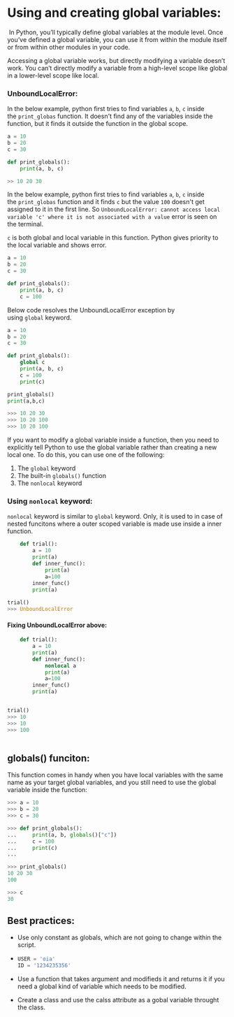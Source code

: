 # Using and creating global variables:

 In Python, you’ll typically define global variables at the module level. Once you’ve defined a global variable, you can use it from within the module itself or from within other modules in your code.

Accessing a global variable works, but directly modifying a variable doesn’t work. You can’t directly modify a variable from a high-level scope like global in a lower-level scope like local.

### UnboundLocalError:

In the below example, python first tries to find variables `a`, `b`, `c` inside the `print_globas` function. It doesn't find any of the variables inside the function, but it finds it outside the function in the global scope.

```python
a = 10
b = 20
c = 30

def print_globals():
    print(a, b, c) 

>> 10 20 30
```

In the below example, python first tries to find variables `a`, `b`, `c` inside the `print_globas` function and it finds `c` but the value `100` doesn't get assigned to it in the first line. So `UnboundLocalError: cannot access local variable 'c' where it is not associated with a value` error is seen on the terminal.

`c` is both global and local variable in this function. Python gives priority to the local variable and shows error.

```python
a = 10
b = 20
c = 30

def print_globals():
    print(a, b, c) 
    c = 100
```

Below code resolves the UnboundLocalError exception by using `global` keyword.

```python
a = 10
b = 20
c = 30

def print_globals():
    global c
    print(a, b, c)
    c = 100
    print(c)

print_globals()
print(a,b,c)

>>> 10 20 30
>>> 10 20 100
>>> 10 20 100
```

If you want to modify a global variable inside a function, then you need to explicitly tell Python to use the global variable rather than creating a new local one. To do this, you can use one of the following:

1. The `global` keyword
2. The built-in `globals()` function
3. The `nonlocal` keyword



### Using `nonlocal` keyword:



`nonlocal` keyword is similar to `global` keyword. Only, it is used to in case of nested funcitons where a outer scoped variable is made use inside a inner function. 

```python
    def trial():
        a = 10
        print(a)
        def inner_func():
            print(a)
            a=100
        inner_func()
        print(a)
    
trial()
>>> UnboundLocalError
```



#### Fixing UnboundLocalError above:

```python
    def trial():
        a = 10
        print(a)
        def inner_func(): 
            nonlocal a 
            print(a)
            a=100
        inner_func()
        print(a)


trial() 
>>> 10
>>> 10
>>> 100
    
```



## globals() funciton:

This function comes in handy when you have local variables with the same name as your target global variables, and you still need to use the global variable inside the function:



```python
>>> a = 10
>>> b = 20
>>> c = 30

>>> def print_globals():
...     print(a, b, globals()["c"])
...     c = 100
...     print(c)
...

>>> print_globals()
10 20 30
100

>>> c
30
```



## Best practices:

- Use only constant as globals, which are not going to change within the script.

- ```python
  USER = 'oia'
  ID = '1234235356'
  ```

- Use a function that takes argument and modifieds it and returns it if you need a global kind of variable which needs to be modified.

- Create a class and use the calss attribute as a gobal variable throught the class.
